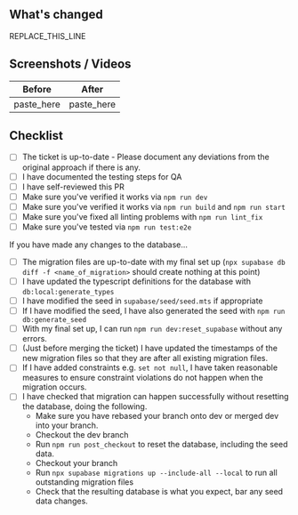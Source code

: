 ## What's changed
REPLACE_THIS_LINE

## Screenshots / Videos
| Before     | After      |
|------------|------------|
| paste_here | paste_here |

## Checklist
- [ ] The ticket is up-to-date - Please document any deviations from the original approach if there is any.
- [ ] I have documented the testing steps for QA
- [ ] I have self-reviewed this PR
- [ ] Make sure you've verified it works via `npm run dev`
- [ ] Make sure you've verified it works via `npm run build` and `npm run start`
- [ ] Make sure you've fixed all linting problems with `npm run lint_fix`
- [ ] Make sure you've tested via `npm run test:e2e`

If you have made any changes to the database...
  - [ ] The migration files are up-to-date with my final set up (`npx supabase db diff -f <name_of_migration>` should create nothing at this point)
  - [ ] I have updated the typescript definitions for the database with `db:local:generate_types`
  - [ ] I have modified the seed in `supabase/seed/seed.mts` if appropriate
  - [ ] If I have modified the seed, I have also generated the seed with `npm run db:generate_seed` 
  - [ ] With my final set up, I can run `npm run dev:reset_supabase` without any errors.
  - [ ] (Just before merging the ticket) I have updated the timestamps of the new migration files so that they are after all existing migration files.
  - [ ] If I have added constraints e.g. `set not null`, I have taken reasonable measures to ensure constraint violations do not happen when the migration occurs. 
  - [ ] I have checked that migration can happen successfully without resetting the database, doing the following.
    - Make sure you have rebased your branch onto dev or merged dev into your branch.
    - Checkout the dev branch
    - Run `npm run post_checkout` to reset the database, including the seed data.
    - Checkout your branch
    - Run `npx supabase migrations up --include-all --local` to run all outstanding migration files
    - Check that the resulting database is what you expect, bar any seed data changes.
